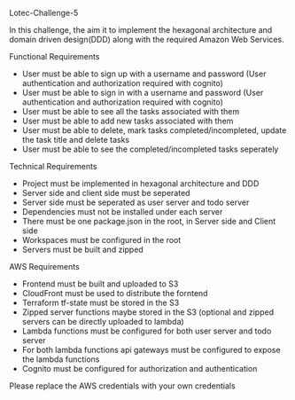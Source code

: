 Lotec-Challenge-5

In this challenge, the aim it to implement the hexagonal architecture and domain driven design(DDD) along with the required Amazon Web Services. 

Functional Requirements
- User must be able to sign up with a username and password (User authentication and authorization required with cognito)
- User must be able to sign in with a username and password (User authentication and authorization required with cognito)
- User must be able to see all the tasks associated with them
- User must be able to add new tasks associated with them
- User must be able to delete, mark tasks completed/incompleted, update the task title and delete tasks
- User must be able to see the completed/incompleted tasks seperately

Technical Requirements
- Project must be implemented in hexagonal architecture and DDD
- Server side and client side must be seperated
- Server side must be seperated as user server and todo server
- Dependencies must not be installed under each server 
- There must be one package.json in the root, in Server side and Client side
- Workspaces must be configured in the root
- Servers must be built and zipped

AWS Requirements
- Frontend must be built and uploaded to S3
- CloudFront must be used to distribute the forntend
- Terraform tf-state must be stored in the S3
- Zipped server functions maybe stored in the S3 (optional and zipped servers can be directly uploaded to lambda)
- Lambda functions must be configured for both user server and todo server
- For both lambda functions api gateways must be configured to expose the lambda functions
- Cognito must be configured for authorization and authentication

Please replace the AWS credentials with your own credentials